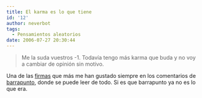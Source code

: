 ```yaml
---
title: El karma es lo que tiene
id: '12'
author: neverbot
tags:
  - Pensamientos aleatorios
date: 2006-07-27 20:30:44
---
```


> Me la suda vuestros -1. Todavía tengo más karma que buda y no voy a cambiar de opinión sin motivo.

Una de las [firmas](http://barrapunto.com/~Dan%20Netwalker/) que más me han gustado siempre en los comentarios de [barrapunto](http://barrapunto.com/), donde se puede leer de todo. Si es que barrapunto ya no es lo que era.
